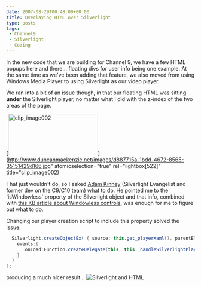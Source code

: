 ```yaml
---
date: 2007-08-29T00:48:00+00:00
title: Overlaying HTML over Silverlight
type: posts
tags:
 - Channel9
 - Silverlight
 - Coding
---
```

In the new code that we are building for Channel 9, we have a few HTML popups here and there... floating divs for user info being one example. At the same time as we've been adding that feature, we also moved from using Windows Media Player to using Silverlight as our video player.

We ran into a bit of an issue though, in that our floating HTML was sitting **under** the Silverlight player, no matter what I did with the z-index of the two areas of the page.

[<img height="111" alt="clip_image002" src="http://www.duncanmackenzie.net/images/c70dba6d-7ee0-4717-82d4-7a4cbaf7b9d7.jpg" width="240" border="0" />](http://www.duncanmackenzie.net/images/d887715a-1bdd-4672-8565-35151429d166.jpg" atomicselection="true" rel="lightbox[522]" title="clip_image002)



That just wouldn't do, so I asked [Adam Kinney](www.adamkinney.com) (Silverlight Evangelist and former dev on the C9/C10 team) what to do. He pointed me to the 'isWindowless' property of the Silverlight object and that info, combined with [this KB article about Windowless controls](http://support.microsoft.com/kb/177378), was enough for me to figure out what to do.



Changing our player creation script to include this property solved the issue:

```cs
  Silverlight.createObjectEx( { source: this.get_playerXaml(), parentElement: this.get_playerHost(), id:this._hostname, properties:{ width:'322', height:'296', version:'1.0', <font color="#ff0000">isWindowless:'true', inplaceInstallPrompt:'true'  },
    events:{
       onLoad:Function.createDelegate(this, this._handleSilverlightPlayerLoad)
    }
  }
);
```

producing a much nicer result...
![Silverlight and HTML](/images/f1172023-0aee-4a29-8c1f-10759e33a16f.png)
